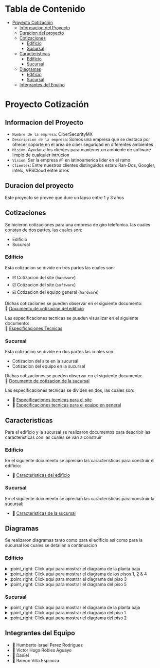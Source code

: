 # Tabla de Contenido

- [Proyecto Cotización](#proyecto-cotización)
  * [Informacion del Proyecto](#informacion-del-proyecto)
  * [Duracion del proyecto](#duracion-del-proyecto)
  * [Cotizaciones](#cotizaciones)
    + [Edificio](#edificio)
    + [Sucursal](#sucursal)
  * [Caracteristicas](#caracteristicas)
    + [Edificio](#edificio-1)
    + [Sucursal](#sucursal-1)
  * [Diagramas](#diagramas)
    + [Edificio](#edificio-2)
    + [Sucursal](#sucursal-2)
  * [Integrantes del Equipo](#integrantes-del-equipo)

# Proyecto Cotización

## Informacion del Proyecto

- `Nombre de la empresa`: CiberSecurityMX
- `Descripcion de la empresa`: Somos una empresa que se destaca por ofrecer soporte en el area de ciber seguridad en diferentes ambientes
- `Mision`: Ayudar a los clientes para mantener un ambiente de software limpio de cualquier intrucion
- `Vision`: Ser la empresa #1 en latinoamerica lider en el ramo
- `Clientes`: Entre nuestros clientes distinguidos estan: Ran-Dos, Googler, Intelc, VPSCloud entre otros

## Duracion del proyecto

Este proyecto se prevee que dure un lapso entre 1 y 3 años

## Cotizaciones

Se hicieron cotizaciones para una empresa de giro telefonica. las cuales constan de dos partes, las cuales son:

- Edificio
- Sucursal

### Edificio

Esta cotizacion se divide en tres partes las cuales son:

- :ballot_box_with_check: Cotizacion del site (`hardware`)
- :ballot_box_with_check: Cotizacion del site (`software`)
- :ballot_box_with_check: Cotizacion del equipo general (`hardware`)

Dichas cotizaciones se pueden observar en el siguiente documento: <br> 
:page_facing_up: [Documento de cotizacion del edificio](cotizaciones/edificio/Resumen.pdf)

Las especificaciones tecnicas se pueden visualizar en el siguiente documento: <br>
:page_facing_up: [Especificaciones Tecnicas](cotizaciones/edificio/Especificaciones.pdf)

### Sucursal

Esta cotizacion se divide en dos partes las cuales son:

- Cotizacion del site en la sucursal
- Cotizacion del equipo en la sucursal

Dichas cotizaciones se pueden observar en el siguiente documento: <br>
:page_facing_up: [Documento de cotizacion de la sucursal](cotizaciones/sucursal/Resumen.pdf)

Las especificaciones tecnicas se dividen en dos, las cuales son:

- :page_facing_up: [Especificaciones tecnicas para el site](cotizaciones/sucursal/EspecificacionesHardware.pdf)
- :page_facing_up: [Especificaciones tecnicas para el equipo en general](cotizaciones/sucursal/EspecificacionesEquipo.pdf)

## Caracteristicas

Para el edificio y la sucursal se realizaron documentos para describir las caracteristicas con las cuales se van a construir

### Edificio

En el siguiente documento se aprecian las caracteristicas para construir el edificio:

- :office: [Caracteristicas del edificio](caracteristicas/edificio/caracteristicasEdificio.pdf)

### Sucursal

En el siguiente documento se aprecian las caracteristicas para construir la sucursal:

- :office: [Caracteristicas de la sucursal](caracteristicas/sucursal/caracteristicasSucursal.pdf)

## Diagramas

Se realizaron diagramas tanto como para el edificio asi como para la sucursal los cuales se detallan a continuacion

### Edificio

<details>
  <summary>:point_right: Click aqui para mostrar el diagrama de la planta baja</summary>

  ![Edificio - Planta Baja](diagramas/edificio/plantaBaja.png)
</details>

<details>
  <summary>:point_right: Click aqui para mostrar el diagrama de los pisos 1, 2 & 4</summary>

  ![Edificio - Pisos 1,2 & 4](diagramas/edificio/piso124.png)
</details>

<details>
  <summary>:point_right: Click aqui para mostrar el diagrama del piso 3</summary>

  ![Edificio - Piso 3](diagramas/edificio/piso3.png)
</details>

<details>
  <summary>:point_right: Click aqui para mostrar el diagrama del piso 5</summary>

  ![Edificio - Piso 5](diagramas/edificio/piso5.png)
</details>

### Sucursal

<details>
  <summary>:point_right: Click aqui para mostrar el diagrama de la planta baja</summary>

  ![Sucursal - Planta Baja](diagramas/sucursal/plantaBaja.png)
</details>

<details>
  <summary>:point_right: Click aqui para mostrar el diagrama del piso 1</summary>

  ![Sucursal - Piso 1](diagramas/sucursal/piso1.png)
</details>

<details>
  <summary>:point_right: Click aqui para mostrar el diagrama del piso 2</summary>

  ![Sucursal - Piso 2](diagramas/sucursal/piso2.png)
</details>

## Integrantes del Equipo

- :bust_in_silhouette: Humberto Israel Perez Rodriguez
- :bust_in_silhouette: Victor Hugo Robles Aguayo
- :bust_in_silhouette: Daniel
- :bust_in_silhouette: Ramon Villa Espinoza
